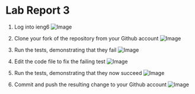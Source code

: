 # Lab Report 3

1) Log into ieng6
![Image]()

2) Clone your fork of the repository from your Github account
![Image]()

3) Run the tests, demonstrating that they fail
![Image]()

4) Edit the code file to fix the failing test
![Image]()

5) Run the tests, demonstrating that they now succeed
![Image]()

6) Commit and push the resulting change to your Github account
![Image]()
